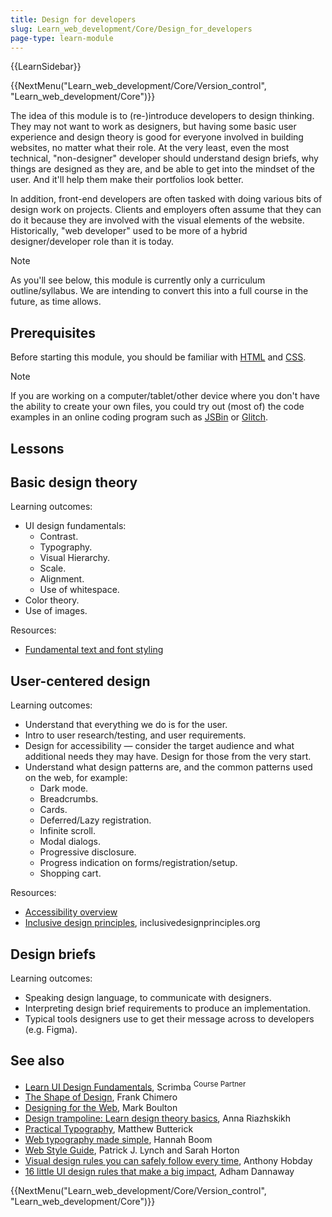```yaml
---
title: Design for developers
slug: Learn_web_development/Core/Design_for_developers
page-type: learn-module
---
```


{{LearnSidebar}}

{{NextMenu("Learn_web_development/Core/Version_control", "Learn_web_development/Core")}}

The idea of this module is to (re-)introduce developers to design thinking. They may not want to work as designers, but having some basic user experience and design theory is good for everyone involved in building websites, no matter what their role. At the very least, even the most technical, "non-designer" developer should understand design briefs, why things are designed as they are, and be able to get into the mindset of the user. And it'll help them make their portfolios look better.

In addition, front-end developers are often tasked with doing various bits of design work on projects. Clients and employers often assume that they can do it because they are involved with the visual elements of the website. Historically, "web developer" used to be more of a hybrid designer/developer role than it is today.

> [!NOTE]
> As you'll see below, this module is currently only a curriculum outline/syllabus. We are intending to convert this into a full course in the future, as time allows.

## Prerequisites

Before starting this module, you should be familiar with [HTML](/en-US/docs/Learn_web_development/Core/Structuring_content) and [CSS](/en-US/docs/Learn_web_development/Core/Styling_basics).

> [!NOTE]
> If you are working on a computer/tablet/other device where you don't have the ability to create your own files, you could try out (most of) the code examples in an online coding program such as [JSBin](https://jsbin.com/) or [Glitch](https://glitch.com/).

## Lessons

## Basic design theory

Learning outcomes:

- UI design fundamentals:
  - Contrast.
  - Typography.
  - Visual Hierarchy.
  - Scale.
  - Alignment.
  - Use of whitespace.
- Color theory.
- Use of images.

Resources:

- [Fundamental text and font styling](https://developer.mozilla.org/docs/Learn/CSS/Styling_text/Fundamentals)

## User-centered design

Learning outcomes:

- Understand that everything we do is for the user.
- Intro to user research/testing, and user requirements.
- Design for accessibility — consider the target audience and what additional needs they may have. Design for those from the very start.
- Understand what design patterns are, and the common patterns used on the web, for example:
  - Dark mode.
  - Breadcrumbs.
  - Cards.
  - Deferred/Lazy registration.
  - Infinite scroll.
  - Modal dialogs.
  - Progressive disclosure.
  - Progress indication on forms/registration/setup.
  - Shopping cart.

Resources:

- [Accessibility overview](/docs/Learn/Accessibility)
- [Inclusive design principles](https://inclusivedesignprinciples.org/), inclusivedesignprinciples.org

## Design briefs

Learning outcomes:

- Speaking design language, to communicate with designers.
- Interpreting design brief requirements to produce an implementation.
- Typical tools designers use to get their message across to developers (e.g. Figma).

## See also

- [Learn UI Design Fundamentals](https://scrimba.com/learn/design?via=mdn), Scrimba <sup>Course Partner</sup>
- [The Shape of Design](https://shapeofdesignbook.com/chapters/00-introduction/), Frank Chimero
- [Designing for the Web](https://designingfortheweb.co.uk/), Mark Boulton
- [Design trampoline: Learn design theory basics](https://designtrampoline.org/), Anna Riazhskikh
- [Practical Typography](https://practicaltypography.com/), Matthew Butterick
- [Web typography made simple](https://designforweb.org/vis/chapter2-typography/typelab-by-HannahBoom/), Hannah Boom
- [Web Style Guide](https://webstyleguide.com/), Patrick J. Lynch and Sarah Horton
- [Visual design rules you can safely follow every time](https://anthonyhobday.com/sideprojects/saferules/), Anthony Hobday
- [16 little UI design rules that make a big impact](https://www.adhamdannaway.com/blog/ui-design/16-ui-design-rules), Adham Dannaway

{{NextMenu("Learn_web_development/Core/Version_control", "Learn_web_development/Core")}}
